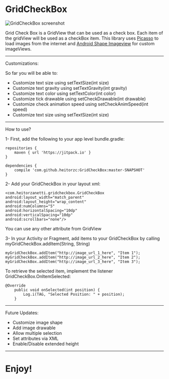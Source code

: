 # GridCheckBox

![GridCheckBox screenshot](https://i.imgsafe.org/e260ccfb57.jpg)

Grid Check Box is a GridView that can be used as a check box. Each item of the gridView will be used as a checkBox item.
This library uses [Picasso](http://square.github.io/picasso/) to load images from the internet and [Android Shape Imageview](https://github.com/siyamed/android-shape-imageview) for custom imageViews.

---
Customizations:

So far you will be able to:

- Customize text size using setTextSize(int size)
- Customize text gravity using setTextGravity(int gravity)
- Customize text color using setTextColor(int color)
- Customize tick drawable using setCheckDrawable(int drawable)
- Customize check animation speed using setCheckAnimSpeed(int speed)
- Customize text size using setTextSize(int size)

---
How to use?

1- First, add the following to your app level bundle.gradle:
```
repositories {
    maven { url 'https://jitpack.io' }
}

dependencies {
    compile 'com.github.heitorzc:GridCheckBox:master-SNAPSHOT'
}
```

2- Add your GridCheckBox in your layout xml:

```
<com.heitorzanetti.gridcheckbox.GridCheckBox
android:layout_width="match_parent"
android:layout_height="wrap_content"
android:numColumns="5"
android:horizontalSpacing="10dp"
android:verticalSpacing="10dp"
android:scrollbars="none"/>
```
You can use any other attribute from GridView
            
3- In your Activity or Fragment, add items to your GridCheckBox by calling myGridCheckBox.addItem(String, String)

```
myGridCheckBox.addItem("http://image_url_1_here", "Item 1");
myGridCheckBox.addItem("http://image_url_2_here", "Item 2");
myGridCheckBox.addItem("http://image_url_3_here", "Item 3");
```

To retrieve the selected item, implement the listener GridCheckBox.OnItemSelected:

```
@Override
    public void onSelected(int position) {
        Log.i(TAG, "Selected Position: " + position);
    }
```

---
Future Updates:

- Customize image shape
- Add image drawable
- Allow multiple selection
- Set attributes via XML
- Enable/Disable extended height

---
# Enjoy!
